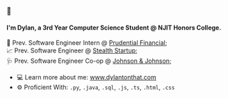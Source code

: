 ### 👋

#### I'm Dylan, a 3rd Year Computer Science Student @ NJIT Honors College.

🏢 Prev. Software Engineer Intern @ [Prudential Financial](https://www.prudential.com/);<br>
📈 Prev. Software Engineer @ [Stealth Startup](https://en.wikipedia.org/wiki/Stealth_startup);<br>
🩺 Prev. Software Engineer Co-op @ [Johnson & Johnson](https://www.jnj.com/medtech);<br>

- 💻 Learn more about me: <a href="https://www.dylantonthat.com">www.dylantonthat.com</a>
- ⚙️ Proficient With: `.py`, `.java`, `.sql`, `.js`, `.ts`, `.html`, `.css` 
